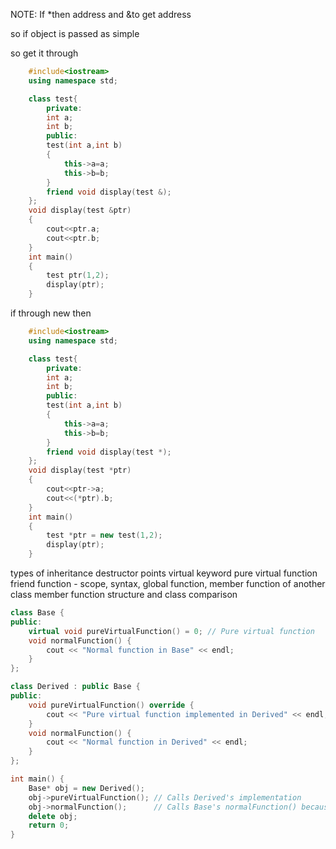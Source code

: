 NOTE:
If *then address and &to get address

so if object is passed as simple

so get it through 
```c++
	#include<iostream>
	using namespace std;

	class test{
	    private:
		int a;
		int b;
	    public:
		test(int a,int b)
		{
		    this->a=a;
		    this->b=b;
		}
		friend void display(test &);
	};
	void display(test &ptr)
	{
	    cout<<ptr.a;
	    cout<<ptr.b;
	}
	int main()
	{
	    test ptr(1,2);
	    display(ptr);
	}
```

if through new then

```c++
	#include<iostream>
	using namespace std;

	class test{
	    private:
		int a;
		int b;
	    public:
		test(int a,int b)
		{
		    this->a=a;
		    this->b=b;
		}
		friend void display(test *);
	};
	void display(test *ptr)
	{
	    cout<<ptr->a;
	    cout<<(*ptr).b;
	}
	int main()
	{
	    test *ptr = new test(1,2);
	    display(ptr);
	}
```

types of inheritance
destructor points
virtual keyword
pure virtual function
friend function - scope, syntax, global function, member function of another class
member function
structure and class comparison

```c++
class Base {
public:
    virtual void pureVirtualFunction() = 0; // Pure virtual function
    void normalFunction() {
        cout << "Normal function in Base" << endl;
    }
};

class Derived : public Base {
public:
    void pureVirtualFunction() override {
        cout << "Pure virtual function implemented in Derived" << endl;
    }
    void normalFunction() {
        cout << "Normal function in Derived" << endl;
    }
};

int main() {
    Base* obj = new Derived();
    obj->pureVirtualFunction(); // Calls Derived's implementation
    obj->normalFunction();      // Calls Base's normalFunction() because it's not virtual
    delete obj;
    return 0;
}
```
